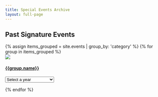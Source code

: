 ```yaml
---
title: Special Events Archive
layout: full-page
---
```


<section class="grid-centered">
<div class="grid-container large">
<h2>Past Signature Events</h2>
<div class="generic-card-list">
{% assign items_grouped = site.events | group_by: 'category' %}
{% for group in items_grouped %}
<a class="generic-card" href="javascript:void(0)" aria-label="">
<div class="card-text">
<div class="image">
<img src="{{ site.baseurl }}{{ item_grouped.billboard.image }}" />
</div>
<h4 class="underline">{{group.name}}</h4>
<form action="#" class="cell large-12 yeardropdown">
<select onchange="javascript:location.href = this.value;">
<option>Select a year</option>
{% for item in group.items %}
<option value="{{ site.baseurl }}{{ item.url }}">{{ item.billboard.year }}</option>
{% endfor %}
</select>
</form>
</div>
</a>
{% endfor %}
</div>
</div>
</section>






<!--
{% assign items_grouped = site.events | group_by: 'category' %}
{% for group in items_grouped %}
<h3>{{group.name}}</h3>
{% for item in group.items %}
<p>{{item.billboard.year}}</p>
{% endfor %}
{% endfor %}
-->
